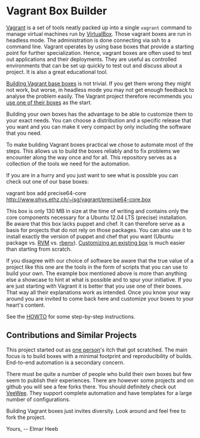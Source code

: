 Vagrant Box Builder
===================

[Vagrant](http://www.vagrantup.com) is a set of tools neatly packed up into a single ``vagrant`` command to manage virtual machines run by [VirtualBox](https://www.virtualbox.org/).  Those vagrant boxes are run in headless mode.  The administration is done connecting via ssh to a command line.  Vagrant operates by using base boxes that provide a starting point for further specialization.  Hence, vagrant boxes are often used to test out applications and their deployments.  They are useful as controlled environments that can be set up quickly to test out and discuss about a project.  It is also a great educational tool.

[Building Vagrant base boxes](http://docs.vagrantup.com/v1/docs/base_boxes.html) is not trivial.  If you get them wrong they might not work, but worse, in headless mode you may not get enough feedback to analyse the problem easily.  The Vagrant project therefore recommends you [use one of their boxes](http://docs.vagrantup.com/v1/docs/boxes.html) as the start.

Building your own boxes has the advantage to be able to customize them to your exact needs.  You can choose a distribution and a specific release that you want and you can make it very compact by only including the software that you need.

To make building Vagrant boxes practical we chose to automate most of the steps.  This allows us to build the boxes reliably and to fix problems we encounter along the way once and for all.  This repository serves as a collection of the tools we need for the automation.

If you are in a hurry and you just want to see what is possible you can check out one of our base boxes:

  vagrant box add precise64-core http://www.phys.ethz.ch/~isg/vagrant/precise64-core.box

This box is only 130 MB in size at the time of writing and contains only the core components necessary for a Ubuntu 12.04 LTS (precise) installation.  Be aware that this box lacks puppet and chef.  It can therefore serve as a basis for projects that do not rely on those packages.  You can also use it to install exactly the version of puppet and chef that you want (Ubuntu package vs. [RVM](https://rvm.io/) vs. [rbenv](https://github.com/sstephenson/rbenv)).  [Customizing an existing box](http://docs.vagrantup.com/v1/docs/boxes.html#creating_a_box) is much easier than starting from scratch.

If you disagree with our choice of software be aware that the true value of a project like this one are the tools in the form of scripts that you can use to build your own.  The example box mentioned above is more than anything else a showcase to hint at what is possible and to spur your initiative.  If you are just starting with Vagrant it is better that you use one of their boxes.  That way all their explanations work as intended.  Once you know your way around you are invited to come back here and customize your boxes to your heart's content.

See the [HOWTO](vagrant-box-builder/blob/master/HOWTO.mdown) for some step-by-step instructions.

Contributions and Similar Projects
----------------------------------

This project started out as [one person](https://github.com/elmar)'s itch that got scratched.  The main focus is to build boxes with a minimal footprint and reproducibility of builds.  End-to-end automation is a secondary concern.

There must be quite a number of people who build their own boxes but few seem to publish their experiences.  There are however some projects and on github you will see a few forks there.  You should definitely check out [VeeWee](https://github.com/jedi4ever/veewee).  They support complete automation and have templates for a large number of configurations.

Building Vagrant boxes just invites diversity.  Look around and feel free to fork the project.

Yours, -- Elmar Heeb

